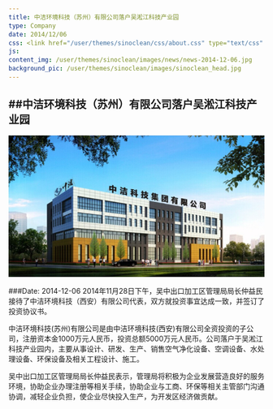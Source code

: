 ```yaml
---
title: 中洁环境科技（苏州）有限公司落户吴淞江科技产业园
type: Company
date: 2014/12/06
css: <link href="/user/themes/sinoclean/css/about.css" type="text/css" rel="stylesheet" />
js:
content_img: /user/themes/sinoclean/images/news/news-2014-12-06.jpg
background_pic: /user/themes/sinoclean/images/sinoclean_head.jpg
---
```


##中洁环境科技（苏州）有限公司落户吴淞江科技产业园
---



![News1](/user/themes/sinoclean/images/news/news-2014-12-06.jpg)

###Date: 2014-12-06
2014年11月28日下午，吴中出口加工区管理局局长仲益民接待了中洁环境科技（西安）有限公司代表，双方就投资事宜达成一致，并签订了投资协议书。

中洁环境科技(苏州)有限公司是由中洁环境科技(西安)有限公司全资投资的子公司，注册资本金1000万元人民币，投资总额5000万元人民币。公司落户于吴淞江科技产业园内，主要从事设计、研发、生产、销售空气净化设备、空调设备、水处理设备、环保设备及相关工程设计、施工。

吴中出口加工区管理局局长仲益民表示，管理局将积极为企业发展营造良好的服务环境，协助企业办理注册等相关手续，协助企业与工商、环保等相关主管部门沟通协调，减轻企业负担，使企业尽快投入生产，为开发区经济做贡献。
